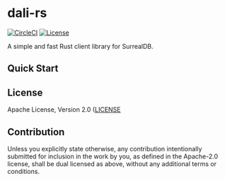 # dali-rs
[![CircleCI](https://dl.circleci.com/status-badge/img/gh/erikhoward/dali-rs/tree/main.svg?style=svg)](https://dl.circleci.com/status-badge/redirect/gh/erikhoward/dali-rs/tree/main)
[![License](https://img.shields.io/badge/License-Apache%202.0-blue.svg)](https://opensource.org/licenses/Apache-2.0)

A simple and fast Rust client library for SurrealDB.

## Quick Start

## License
Apache License, Version 2.0 ([LICENSE](LICENSE)

## Contribution

Unless you explicitly state otherwise, any contribution intentionally submitted
for inclusion in the work by you, as defined in the Apache-2.0 license, shall be
dual licensed as above, without any additional terms or conditions.
